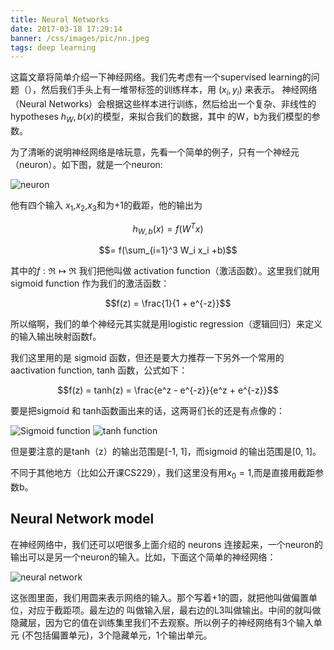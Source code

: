 ```yaml
---
title: Neural Networks
date: 2017-03-18 17:29:14
banner: /css/images/pic/nn.jpeg
tags: deep learning
---
```


这篇文章将简单介绍一下神经网络。我们先考虑有一个supervised learning的问题（），然后我们手头上有一堆带标签的训练样本，用 $(x_i,y_i)$ 来表示。
神经网络（Neural Networks）会根据这些样本进行训练，然后给出一个复杂、非线性的hypotheses $h_W,b(x)$的模型，来拟合我们的数据，其中
的W，b为我们模型的参数。
<!--more-->

为了清晰的说明神经网络是啥玩意，先看一个简单的例子，只有一个神经元（neuron）。如下图，就是一个neuron:

![neuron](/css/images/pic/300px-SingleNeuron.png)

他有四个输入 $x_1$,$x_2$,$x_3$和为+1的截距，他的输出为

$$h_{W,b}(x) = f(W^Tx)$$

$$= f(\sum_{i=1}^3 W_i x_i +b)$$


其中的$f : \Re \mapsto \Re$ 我们把他叫做 activation function（激活函数）。这里我们就用sigmoid function 作为我们的激活函数：

$$f(z) = \frac{1}{1 + e^{-z}}$$



所以缩啊，我们的单个神经元其实就是用logistic regression（逻辑回归）来定义的输入输出映射函数f。

我们这里用的是 sigmoid 函数，但还是要大力推荐一下另外一个常用的aactivation function, tanh 函数，公式如下：

$$f(z) = tanh(z) = \frac{e^z - e^{-z}}{e^z + e^{-z}}$$

要是把sigmoid 和 tanh函数画出来的话，这两哥们长的还是有点像的：

![Sigmoid function](/css/images/pic/400px-Sigmoid_Function.png) ![tanh function](/css/images/pic/400px-Tanh_Function.png)

但是要注意的是tanh（z）的输出范围是[-1, 1]，而sigmoid 的输出范围是[0, 1]。

不同于其他地方（比如公开课CS229），我们这里没有用$x_0 = 1$,而是直接用截距参数b。

Neural Network model
---
在神经网络中，我们还可以吧很多上面介绍的 neurons 连接起来，一个neuron的输出可以是另一个neuron的输入。比如，下面这个简单的神经网络：

![neural network](/css/images/pic/400px-Network331.png)

这张图里面，我们用圆来表示网络的输入。那个写着+1的圆，就把他叫做偏置单位，对应于截距项。最左边的
叫做输入层，最右边的L3叫做输出。中间的就叫做隐藏层，因为它的值在训练集里我们不去观察。所以例子的神经网络有3个输入单元
(不包括偏置单元)，3个隐藏单元，1个输出单元。
